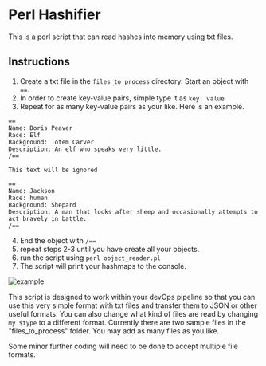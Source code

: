 # Perl Hashifier
This is a perl script that can read hashes into memory using txt files.

## Instructions 

1. Create a txt file in the `files_to_process` directory. Start an object with `==`.
2. In order to create key-value pairs, simple type it as 
`key: value`
3. Repeat for as many key-value pairs as your like. Here is an example.
```
==
Name: Doris Peaver
Race: Elf
Background: Totem Carver
Description: An elf who speaks very little.
/==

This text will be ignored

==
Name: Jackson
Race: human
Background: Shepard
Description: A man that looks after sheep and occasionally attempts to act bravely in battle.
/==

```
4. End the object with `/==`
5. repeat steps 2-3 until you have create all your objects.
6. run the script using `perl object_reader.pl`
7. The script will print your hashmaps to the console.

![example](https://user-images.githubusercontent.com/52639031/126234375-14d74a56-a273-445b-aaa5-8328bb474ca9.png)


This script is designed to work within your devOps pipeline so that you can use this very simple format with txt files and transfer them to JSON or other useful formats. You can also change what kind of files are read by changing `my $type` to a different format. Currently there are two sample files in the "files_to_process" folder. You may add as many files as you like. 

Some minor further coding will need to be done to accept multiple file formats.
